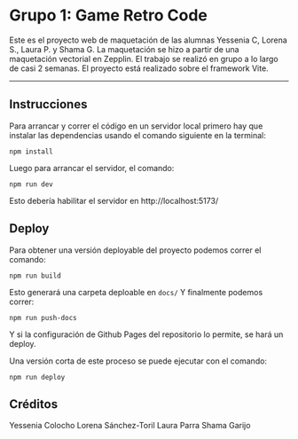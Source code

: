 # Grupo 1: Game Retro Code

Este es el proyecto web de maquetación de las alumnas Yessenia C, Lorena S., Laura P. y Shama G. La maquetación se hizo a partir de una maquetación vectorial en Zepplin. El trabajo se realizó en grupo a lo largo de casi 2 semanas. El proyecto está realizado sobre el framework Vite.

---

## Instrucciones

Para arrancar y correr el código en un servidor local primero hay que instalar las dependencias usando el comando siguiente en la terminal:

`npm install`

Luego para arrancar el servidor, el comando:

`npm run dev`

Esto debería habilitar el servidor en http://localhost:5173/

## Deploy

Para obtener una versión deployable del proyecto podemos correr el comando:

`npm run build`

Esto generará una carpeta deploable en `docs/`
Y finalmente podemos correr:

`npm run push-docs`

Y si la configuración de Github Pages del repositorio lo permite, se hará un deploy.

Una versión corta de este proceso se puede ejecutar con el comando:

`npm run deploy`

## Créditos

Yessenia Colocho
Lorena Sánchez-Toril
Laura Parra
Shama Garijo
